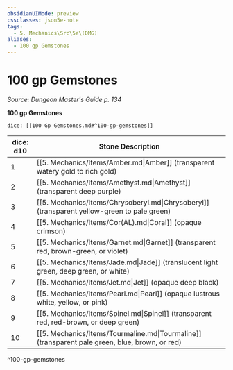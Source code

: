 ```yaml
---
obsidianUIMode: preview
cssclasses: json5e-note
tags:
  - 5. Mechanics\Src\5e\(DMG)
aliases:
  - 100 gp Gemstones
---
```

# 100 gp Gemstones
*Source: Dungeon Master's Guide p. 134* 

**100 gp Gemstones**

`dice: [[100 Gp Gemstones.md#^100-gp-gemstones]]`

| dice: d10 | Stone Description |
|-----------|-------------------|
| 1 | [[5. Mechanics/Items/Amber.md\|Amber]] (transparent watery gold to rich gold) |
| 2 | [[5. Mechanics/Items/Amethyst.md\|Amethyst]] (transparent deep purple) |
| 3 | [[5. Mechanics/Items/Chrysoberyl.md\|Chrysoberyl]] (transparent yellow-green to pale green) |
| 4 | [[5. Mechanics/Items/Cor(AL).md\|Coral]] (opaque crimson) |
| 5 | [[5. Mechanics/Items/Garnet.md\|Garnet]] (transparent red, brown-green, or violet) |
| 6 | [[5. Mechanics/Items/Jade.md\|Jade]] (translucent light green, deep green, or white) |
| 7 | [[5. Mechanics/Items/Jet.md\|Jet]] (opaque deep black) |
| 8 | [[5. Mechanics/Items/Pearl.md\|Pearl]] (opaque lustrous white, yellow, or pink) |
| 9 | [[5. Mechanics/Items/Spinel.md\|Spinel]] (transparent red, red-brown, or deep green) |
| 10 | [[5. Mechanics/Items/Tourmaline.md\|Tourmaline]] (transparent pale green, blue, brown, or red) |
^100-gp-gemstones
